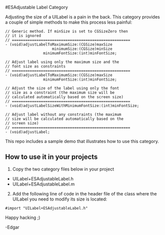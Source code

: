 
#ESAdjustable Label Category

Adjusting the size of a UILabel is a pain in the back. This category provides a couple of simple methods to make this process less painful:
```objc
// Generic method. If minSize is set to CGSizeZero then
// it is ignored
// =====================================================
- (void)adjustLabelToMaximumSize:(CGSize)maxSize 
                     minimumSize:(CGSize)minSize 
                 minimumFontSize:(int)minFontSize;

// Adjust label using only the maximum size and the 
// font size as constraints
// =====================================================
- (void)adjustLabelToMaximumSize:(CGSize)maxSize 
                 minimumFontSize:(int)minFontSize;

// Adjust the size of the label using only the font
// size as a constraint (the maximum size will be
// calculated automatically based on the screen size)
// =====================================================
- (void)adjustLabelSizeWithMinimumFontSize:(int)minFontSize;

// Adjust label without any constraints (the maximum 
// size will be calculated automatically based on the
// screen size)
// =====================================================
- (void)adjustLabel;
```

This repo includes a sample demo that illustrates how to use this category.

## How to use it in your projects
1. Copy the two category files below in your project
  * UILabel+ESAdjustableLabel.h
  * UILabel+ESAdjustableLabel.m
2. Add the following line of code in the header file of the class where the UILabel you need to modify its size is located:
```objc
#import "UILabel+ESAdjustableLabel.h"
```

Happy hacking ;)

-Edgar
